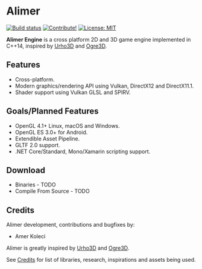# Alimer

[![Build status](https://ci.appveyor.com/api/projects/status/uto2wruji8bo6bcl?svg=true)](https://ci.appveyor.com/project/amerkoleci/alimer)
[![Contribute!](https://img.shields.io/badge/contributions-welcome-brightgreen.svg?style=flat)](https://github.com/amerkoleci/alimer/issues)
[![License: MIT](https://img.shields.io/badge/License-MIT-yellow.svg)](https://github.com/amerkoleci/alimer/blob/master/LICENSE)

**Alimer Engine** is a cross platform 2D and 3D game engine implemented in C++14, inspired by [Urho3D](https://github.com/urho3d/Urho3D) and [Ogre3D](http://www.ogre3d.org).

## Features

- Cross-platform.
- Modern graphics/rendering API using Vulkan, DirectX12 and DirectX11.1.
- Shader support using Vulkan GLSL and SPIRV.

## Goals/Planned Features

- OpenGL 4.1+ Linux, macOS and Windows.
- OpenGL ES 3.0+ for Android.
- Extendible Asset Pipeline.
- GLTF 2.0 support.
- .NET Core/Standard, Mono/Xamarin scripting support.

## Download

- Binaries - TODO
- Compile From Source - TODO

## Credits

Alimer development, contributions and bugfixes by:

- Amer Koleci

Alimer is greatly inspired by [Urho3D](https://github.com/urho3d/Urho3D) and [Ogre3D](http://www.ogre3d.org).

See [Credits](https://github.com/amerkoleci/alimer/blob/master/CREDITS.md) for list of libraries, research, inspirations and assets being used.
